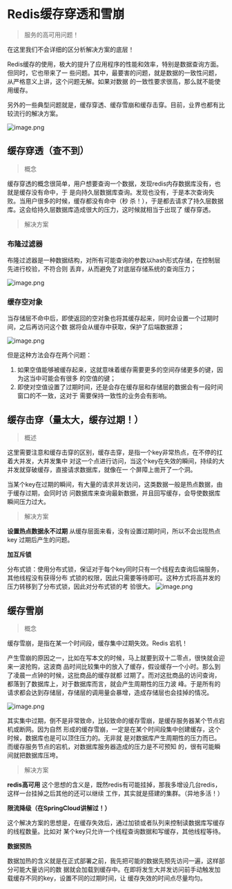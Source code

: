 # Redis缓存穿透和雪崩

> 服务的高可用问题！

在这里我们不会详细的区分析解决方案的底层！

Redis缓存的使用，极大的提升了应用程序的性能和效率，特别是数据查询方面。但同时，它也带来了一
些问题。其中，最要害的问题，就是数据的一致性问题，从严格意义上讲，这个问题无解。如果对数据
的一致性要求很高，那么就不能使用缓存。

另外的一些典型问题就是，缓存穿透、缓存雪崩和缓存击穿。目前，业界也都有比较流行的解决方案。

![image.png](https://i.loli.net/2020/12/11/aG9wODIJn7AEzej.png)

## 缓存穿透（查不到）

> 概念

缓存穿透的概念很简单，用户想要查询一个数据，发现redis内存数据库没有，也就是缓存没有命中，于
是向持久层数据库查询。发现也没有，于是本次查询失败。当用户很多的时候，缓存都没有命中（秒
杀！），于是都去请求了持久层数据库。这会给持久层数据库造成很大的压力，这时候就相当于出现了
缓存穿透。

> 解决方案

### 布隆过滤器

布隆过滤器是一种数据结构，对所有可能查询的参数以hash形式存储，在控制层先进行校验，不符合则
丢弃，从而避免了对底层存储系统的查询压力；

![image.png](https://i.loli.net/2020/12/11/nhHiCqjOGVJlWUp.png)

### 缓存空对象

当存储层不命中后，即使返回的空对象也将其缓存起来，同时会设置一个过期时间，之后再访问这个数
据将会从缓存中获取，保护了后端数据源；


![image.png](https://i.loli.net/2020/12/11/pKjOfIo76eZ2wc9.png)

但是这种方法会存在两个问题：
1. 如果空值能够被缓存起来，这就意味着缓存需要更多的空间存储更多的键，因为这当中可能会有很多
的空值的键；
2. 即使对空值设置了过期时间，还是会存在缓存层和存储层的数据会有一段时间窗口的不一致，这对于
需要保持一致性的业务会有影响。

## 缓存击穿（量太大，缓存过期！）

> 概述

这里需要注意和缓存击穿的区别，缓存击穿，是指一个key非常热点，在不停的扛着大并发，大并发集中
对这一个点进行访问，当这个key在失效的瞬间，持续的大并发就穿破缓存，直接请求数据库，就像在一
个屏障上凿开了一个洞。

当某个key在过期的瞬间，有大量的请求并发访问，这类数据一般是热点数据，由于缓存过期，会同时访
问数据库来查询最新数据，并且回写缓存，会导使数据库瞬间压力过大。

> 解决方案

**设置热点数据永不过期**
从缓存层面来看，没有设置过期时间，所以不会出现热点 key 过期后产生的问题。

**加互斥锁**

分布式锁：使用分布式锁，保证对于每个key同时只有一个线程去查询后端服务，其他线程没有获得分布
式锁的权限，因此只需要等待即可。这种方式将高并发的压力转移到了分布式锁，因此对分布式锁的考
验很大。
![image.png](https://i.loli.net/2020/12/11/x34TrX7OavufWtc.png)


## 缓存雪崩

> 概念

缓存雪崩，是指在某一个时间段，缓存集中过期失效。Redis 宕机！

产生雪崩的原因之一，比如在写本文的时候，马上就要到双十二零点，很快就会迎来一波抢购，这波商
品时间比较集中的放入了缓存，假设缓存一个小时。那么到了凌晨一点钟的时候，这批商品的缓存就都
过期了。而对这批商品的访问查询，都落到了数据库上，对于数据库而言，就会产生周期性的压力波
峰。于是所有的请求都会达到存储层，存储层的调用量会暴增，造成存储层也会挂掉的情况。

![image.png](https://i.loli.net/2020/12/11/uQKU2tR1b487NhL.png)

其实集中过期，倒不是非常致命，比较致命的缓存雪崩，是缓存服务器某个节点宕机或断网。因为自然
形成的缓存雪崩，一定是在某个时间段集中创建缓存，这个时候，数据库也是可以顶住压力的。无非就
是对数据库产生周期性的压力而已。而缓存服务节点的宕机，对数据库服务器造成的压力是不可预知
的，很有可能瞬间就把数据库压垮。

> 解决方案

**redis高可用**
这个思想的含义是，既然redis有可能挂掉，那我多增设几台redis，这样一台挂掉之后其他的还可以继续
工作，其实就是搭建的集群。（异地多活！）

**限流降级（在SpringCloud讲解过！）**

这个解决方案的思想是，在缓存失效后，通过加锁或者队列来控制读数据库写缓存的线程数量。比如对
某个key只允许一个线程查询数据和写缓存，其他线程等待。

**数据预热**

数据加热的含义就是在正式部署之前，我先把可能的数据先预先访问一遍，这样部分可能大量访问的数
据就会加载到缓存中。在即将发生大并发访问前手动触发加载缓存不同的key，设置不同的过期时间，让
缓存失效的时间点尽量均匀。




